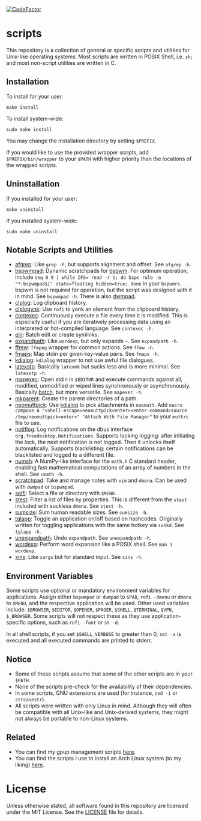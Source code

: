 [![CodeFactor](https://www.codefactor.io/repository/github/xphyro/scripts/badge)](https://www.codefactor.io/repository/github/xphyro/scripts)

# scripts
This repository is a collection of general or specific scripts and utiltiies for
Unix-like operating systems. Most scripts are written in POSIX Shell, i.e. `sh`;
and most non-script utilities are written in C.

## Installation

To install for your user:

    make install

To install system-wide:

    sudo make install

You may change the installation directory by setting `$PREFIX`.

If you would like to use the provided wrapper scripts, add `$PREFIX/bin/wrapper`
to your `$PATH` with higher priority than the locations of the wrapped scripts.

## Uninstallation

If you installed for your user:

    make uninstall

If you installed system-wide:

    sudo make uninstall

## Notable Scripts and Utilities
- [afgrep](src/c/util/core/afgrep.c): Like `grep -F`, but supports alignment and
  offset. See `afgrep -h`.
- [bspwmpad](src/sh/bspwm/util/bspwmpad): Dynamic scratchpads for
  [bspwm](https://github.com/baskerville/bspwm). For optimum operation, include
  `seq 0 9 | while IFS= read -r i; do bspc rule -a "*:bspwmpad$i" state=floating
  hidden=true; done` in your `bspwmrc`. bspwm is not required for operation, but
  the script was designed with it in mind. See `bspwmpad -h`. There is also
  [dwmpad](src/sh/.archived/dwm/util/dwmpad).
- [clplog](src/sh/daemon/clplog): Log clipboard history.
- [clplogynk](src/sh/hotkey/clplogynk): Use `rofi` to yank an element from the
  clipboard history.
- [contexec](src/sh/daemon/contexec): Continuously execute a file every time it
  is modified. This is especially useful if you are iteratively processing data
  using an interpreted or hot-compiled language. See `contexec -h`.
- [eln](src/sh/ishell/eln): Batch edit or create symlinks.
- [expandpath](src/c/util/core/expandpath.c): Like `wordexp`, but only expands `~`.
  See `expandpath -h`.
- [ffmw](src/sh/softwrapper/ffmw): `ffmpeg` wrapper for common actions. See
  `ffmw -h`.
- [fmaps](src/c/util/core/fmaps.c): Map stdin per given key-value pairs. See `fmaps
  -h`.
- [kdialog](src/sh/wrapper/kdialog): `kdialog` wrapper to not use awful file
  dialogues.
- [latexstp](src/sh/daemon/latexstp): Basically `latexmk` but sucks less and is
  more minimal. See `latexstp -h`.
- [mapexec](src/sh/util/mapexec): Open stdin in `$EDITOR` and execute commands
  against all, modified, unmodified or wiped lines synchronously or
  asynchronously. Basically [batch](https://github.com/alexherbo2/batch), but
  more versatile. See `mapexec -h`.
- [mkparent](src/c/util/sys/mkparent.c): Create the parent directories of a path.
- [neomuttpick](src/sh/integration/neomutt/neomuttpick): Use
  [kdialog](src/sh/wrapper/kdialog) to pick attachments in `neomutt`. Add `macro
  compose A "<shell-escape>neomuttpick<enter><enter-command>source
  /tmp/neomuttpick<enter>" "Attach With File Manager"` to your `muttrc` file to
  use.
- [notiflog](src/py/daemon/notiflog): Log notifications on the dbus interface
  `org.freedesktop.Notifications`. Supports locking logging: after initiating
  the lock, the next notification is not logged. Then it unlocks itself
  automatically. Supports blacklisting: certain notifications can be blacklisted
  and logged to a different file.
- [numsh](src/c/util/math/numsh.c): A NumPy-like interface for the `math.h` C
  standard header, enabling fast mathematical computations of an array of
  numbers in the shell. See `cmath -h`.
- [scratchpad](src/sh/hotkey/scratchpad): Take and manage notes with `vim` and
  `dmenu`. Can be used with `dwmpad` or `bspwmpad`.
- [selfl](src/sh/util/selfl): Select a file or directory with `$MENU`.
- [stest](src/c/util/core/stest.c): Filter a list of files by properties. This is
  different from the `stest` included with suckless `dmenu`. See `stest -h`.
- [sumsize](src/py/util/sumsize): Sum human readable sizes. See `sumsize -h`.
- [tglapp](src/sh/hotkey/util/tglapp): Toggle an application on/off based on
  hashcodes. Originally written for toggling applications with the same hotkey
  via `sxhkd`. See `tglapp -h`.
- [unexpandpath](src/c/util/core/unexpandpath.c): Undo `expandpath`. See
  `unexpandpath -h`.
- [wordexp](src/c/util/core/wordexp.c): Perform word expansion like a POSIX shell.
  See `man 3 wordexp`.
- [xins](src/sh/util/xins): Like `xargs` but for standard input. See `xins -h`.

## Environment Variables
Some scripts use optional or mandatory environment variables for applications.
Assign either `bspwmpad` or `dwmpad` to `$PAD`, `rofi -dmenu` or `dmenu` to
`$MENU`, and the respective application will be used. Other used variables
include: `$BROWSER`, `$EDITOR`, `$OPENER`, `$PAGER`, `$SHELL`, `$TERMINAL`,
`$VPN`, `$_BROWSER`. Some scripts will not respect these as they use
application-specific options, such as `rofi -font` or `st -d`.

In all shell scripts, if you set `$SHELL_VERBOSE` to greater than 0, `set -x` is
executed and all executed commands are printed to stderr.

## Notice
- Some of these scripts assume that some of the other scripts are in your
  `$PATH`.
- None of the scripts pre-check for the availability of their dependencies.
- In some scripts, GNU extensions are used (for instance, `sed -i` or
  `strcasestr`).
- All scripts were written with only Linux in mind. Although they will often be
  compatible with all Unix-like and Unix-derived systems, they might not always
  be portable to non-Linux systems.

## Related
- You can find my gpup management scripts
  [here](https://github.com/XPhyro/gpupmanager).
- You can find the scripts I use to install an Arch Linux system (to my liking)
  [here](https://github.com/XPhyro/archinstall).

# License
Unless otherwise stated, all software found in this repository are
licensed under the MIT License. See the [LICENSE](LICENSE) file for details.
